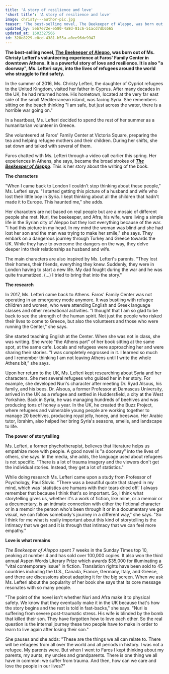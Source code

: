 ```yaml
---
title: 'A story of resilience and love'
'short title': 'A story of resilience and love'
image: christy---author-pic.jpg
teaser: 'The best-selling novel, The Beekeeper of Aleppo, was born out of Ms. Christy Lefteri''s volunteering experience at Faros'' Family Center in downtown Athens. It is a powerful story of love and...'
updated_by: 5eb7e72e-e580-4a8d-81c6-51acd7db6565
updated_at: 1603327566
id: 328e8229-e0cd-4381-b55a-a0ee96de9947
---
```

**The best-selling novel, [The Beekeeper of Aleppo](https://www.beekeeperofaleppo.com/the-beekeeper-of-aleppo/), was born out of Ms. Christy Lefteri's volunteering experience at Faros' Family Center in downtown Athens. It is a powerful story of love and resilience. It is also "a doorway", Ms. Lefteri says, into the lives of refugees around the world who struggle to find safety.**

In the summer of 2016, Ms. Christy Lefteri, the daughter of Cypriot refugees to the United Kingdom, visited her father in Cyprus. After many decades in the UK, he had returned home. His hometown, located at the very far east side of the small Mediterranean island, was facing Syria. She remembers sitting on the beach thinking "I am safe, but just across the water, there is a horrible war going on." 

In a heartbeat, Ms. Lefteri decided to spend the rest of her summer as a humanitarian volunteer in Greece. 

She volunteered at Faros' Family Center at Victoria Square, preparing the tea and helping refugee mothers and their children. During her shifts, she sat down and talked with several of them. 

Faros chatted with Ms. Lefteri through a video call earlier this spring. Her experiences in Athens, she says, became the broad strokes of _[**The Beekeeper of Aleppo**](https://www.beekeeperofaleppo.com/the-beekeeper-of-aleppo/)_. This is her story about the writing of the book.

**The characters**

"When I came back to London I couldn't stop thinking about these people," Ms. Lefteri says. "I started getting this picture of a husband and wife who lost their little boy in Syria. I kept thinking about all the children that hadn't made it to Europe. This haunted me," she adds. 

Her characters are not based on real people but are a mosaic of different people she met. Nuri, the beekeeper, and Afra, his wife, were living a simple life in the Syrian city of Aleppo but they lost everything because of the war. "I had this picture in my head. In my mind the woman was blind and she had lost her son and the man was trying to make her smile," she says. They embark on a dangerous journey through Turkey and Greece towards the UK. While they have to overcome the dangers on the way, they delve deeper into their relationship as husband and wife. 

The main characters are also inspired by Ms. Lefteri's parents. "They lost their homes, their friends, everything they knew. Suddenly, they were in London having to start a new life. My dad fought during the war and he was quite traumatized. (...) I tried to bring that into the story."

**The research**

In 2017, Ms. Lefteri came back to Athens. Faros' Family Center was not operating in an emergency mode anymore. It was bustling with refugee children and women, who were attending English and Greek language classes and other recreational activities. "I thought that I am so glad to be back to see the strength of the human spirit. Not just the people who risked their lives to come to Greece, but also the volunteers and those who were running the Center," she says. 

She started teaching English at the Center. When she was not in class, she was writing. She wrote "the Athens part" of her book sitting at the same spot, at the same cafe. Locals and refugees were approaching her and were sharing their stories. "I was completely engrossed in it. I learned so much and I remember thinking I am not leaving Athens until I write the whole Athens bit,” she says.

Upon her return to the UK, Ms. Lefteri kept researching about Syria and her characters. She met several refugees who guided her in her story. For example, she developed Nuri's character after meeting Dr. Ryad Alsous, his family, and his bees. Dr. Alsous, a former Professor at Damascus University, arrived in the UK as a refugee and settled in Huddersfield, a city at the West Yorkshire. Back in Syria, he was managing hundreds of beehives and was producing tons of honey a year. In the UK, he created the Buzz Project, where refugees and vulnerable young people are working together to manage 20 beehives, producing royal jelly, honey, and beeswax. Her Arabic tutor, Ibrahim, also helped her bring Syria's seasons, smells, and landscape to life. 

**The power of storytelling**

Ms. Lefteri, a former phychotherapist, believes that literature helps us empathize more with people. A good novel is "a doorway" into the lives of others, she says. In the media, she adds, the language used about refugees is not specific. "There is a lot of trauma imagery and the viewers don't get the individual stories. Instead, they get a lot of statistics."

While doing research Ms. Lefteri came upon a study from Professor of Psychology, Paul Slovic. "There was a beautiful quote that stayed in my mind, which was 'statistics are humans with their tears dried off.' I always remember that because I think that's so important. So, I think what storytelling gives us, whether it's a work of fiction, like mine, or a memoir or a documentary, is an intimate connection with either the fictional character or in a memoir the person who's been through it or in a documentary we get visual, we can follow somebody's journey in a different way," she says. "So I think for me what is really important about this kind of storytelling is the intimacy that we get and it is through that intimacy that we can feel more empathy."

**Love is what remains**

_The Beekeeper of Aleppo_ spent 7 weeks in the Sunday Times top 10, peaking at number 4 and has sold over 100,000 copies. It also won the third annual Aspen Words Literary Prize which awards $35,000 for illuminating a "vital contemporary issue" in fiction. Translation rights have been sold to 45 countries including the U.S., Canada, France, Germany, Italy, and Greece, and there are discussions about adapting it for the big screen. When we ask Ms. Lefteri about the popularity of her book she says that its core message resonates with so many people. 

"The point of the novel isn't whether Nuri and Afra make it to physical safety. We know that they eventually make it in the UK because that's how the story begins and the rest is told in fast-backs," she says. "Nuri is suffering from severe post-traumatic stress. His wife is blinded by the bomb that killed their son. They have forgotten how to love each other. So the real question is the internal journey these two people have to make in order to learn to live again after losing their son." 

She pauses and she adds: "These are the things we all can relate to. There will be refugees from all over the world and all periods in history. I was not a refugee. My parents were. But when I went to Faros I kept thinking about my parents, my aunts, my uncles and grandparents. There is one thing we all have in common: we suffer from trauma. And then, how can we care and love the people in our lives?"